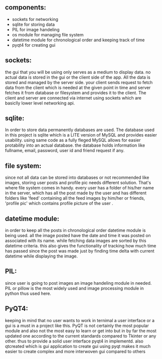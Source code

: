 components:
-
  - sockets for networking
  - sqlite for storing data
  - PIL for image handeling
  - os module for managing file system
  - datetime module for chronological order and keeping track of time
  - pyqt4 for creating gui

sockets:
-
  the gui that you will be using only serves as a medium to display data. no actual data is stored in the gui or the
  client side of the app. All the data is stored and managed by the server side. your client sends request to fetch data
  from the client which is needed at the given point in time and server fetches it from database or filesystem and provides
  it to the client. The client and server are connected via internet using sockets which are basiclly lower level networking     api.
  
sqlite:
-
  In order to store data permanently databases are used. The database used in this project is sqlite which is a LITE version of
  MySQL and provides easier usability. using same code as a fully fleged MySQL allows for easier protability into an actual       database. the database holds information like fullname, email, password, user id and friend request if any.
  
file system:
-
  since not all data can be stored into databases or not recommended like images, storing user posts and profile pic needs different solution. That's where file system comes in handy. every user has a folder of his/her name in the server, which has all the post made by the user and has different folders like 'feed' containing all the feed images by him/her or friends, 'profile pic' which contains profile picture of the user .
  
datetime module:
-
in order to keep all the posts in chronological order datetime module is being used. all the image posted have the date and time it was posted on associated with its name. while fetching data images are sorted by this datetime criteria. this also gives the functionality of tracking how much time has passed since the post was made just by finding time delta with current datetime while displaying the image.

PIL:
-
since user is going to post images an image handeling module in needed. PIL or pillow is the most widely used and image processing module in python thus used here.

PyQT4:
-
keeping in mind that no user wants to work in ternimal a user interface or a gui is a must in a project like this. PyQT is not certainly the most popular module and also not the most easy to learn or get into but in by far the most updated one according to the current standards compared to Tkinter or any other. thus to provide a solid user interface pyqt4 in implementd. also qtcreated which is gui application to create gui using pyqt makes it much easier to create complex and more interwoven gui compared to others
